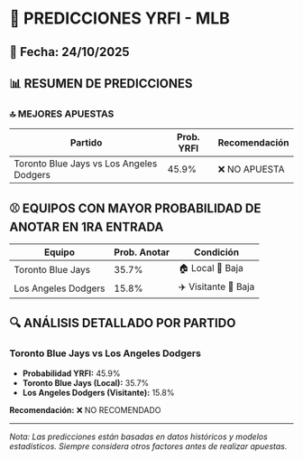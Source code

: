 # 🚀 PREDICCIONES YRFI - MLB

## 📅 Fecha: 24/10/2025

## 📊 RESUMEN DE PREDICCIONES

### 🔝 MEJORES APUESTAS

| Partido | Prob. YRFI | Recomendación |
|---------|------------|---------------|
| Toronto Blue Jays vs Los Angeles Dodgers | 45.9% | ❌ NO APUESTA |

## ⚾ EQUIPOS CON MAYOR PROBABILIDAD DE ANOTAR EN 1RA ENTRADA

| Equipo | Prob. Anotar | Condición |
|--------|--------------|-----------|
| Toronto Blue Jays | 35.7% | 🏠 Local 🔴 Baja |
| Los Angeles Dodgers | 15.8% | ✈️ Visitante 🔴 Baja |

## 🔍 ANÁLISIS DETALLADO POR PARTIDO

### Toronto Blue Jays vs Los Angeles Dodgers
- **Probabilidad YRFI:** 45.9%
- **Toronto Blue Jays (Local):** 35.7%
- **Los Angeles Dodgers (Visitante):** 15.8%

**Recomendación:** ❌ NO RECOMENDADO

---
*Nota: Las predicciones están basadas en datos históricos y modelos estadísticos.
Siempre considera otros factores antes de realizar apuestas.*

